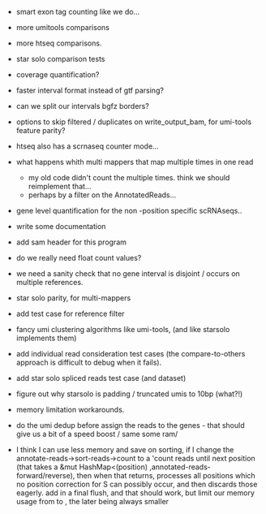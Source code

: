- smart exon tag counting like we do...

- more umitools comparisons
- more htseq comparisons.

- star solo comparison tests

- coverage quantification?

- faster interval format instead of gtf parsing?

- can we split our intervals bgfz borders? 


- options to skip filtered / duplicates on write_output_bam, 
  for umi-tools feature parity?

- htseq also has a scrnaseq counter mode...


- what happens whith multi mappers that map multiple times in one read
    - my old code didn't count the multiple times. think we should reimplement that...
    - perhaps by a filter on the AnnotatedReads...

- gene level quantification for the non -position specific scRNAseqs..

- write some documentation

- add sam header for this program

- do we really need float count values?

- we need a sanity check that no gene interval is disjoint / occurs on multiple references.

- star solo parity, for multi-mappers

- add test case for reference filter

- fancy umi clustering algorithms like umi-tools, (and like starsolo implements them)
- add individual read consideration test cases (the compare-to-others approach is difficult to debug when it fails).
- add star solo spliced reads test case (and dataset)
- figure out why starsolo is padding / truncated umis to 10bp (what?!)
- memory limitation workarounds.
- do the umi dedup before assign the reads to the genes - that should give us a bit of a speed boost / same some ram/


- I think I can use less memory and save on sorting, if I 
  change the annotate-reads->sort-reads->count to a
  'count reads until next position (that takes a &mut HashMap<(position) ,annotated-reads-forward/reverse), 
  then when that returns, processes all positions which no position correction for S 
  can possibly occur, and then discards those eagerly. add in a final flush, and that should work,
  but limit our memory usage from <all-reads-within-chunk> to <max-no-of-reads-in-a-max-skip-sized-area>,
  the later being always smaller

